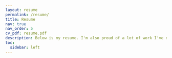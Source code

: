 ```yaml
---
layout: resume
permalink: /resume/
title: Resume
nav: true
nav_order: 5
cv_pdf: resume.pdf
description: Below is my resume. I'm also proud of a lot of work I've done outside of the realm of science. Ask me about it!
toc:
  sidebar: left
---
```


